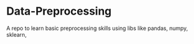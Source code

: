 # Data-Preprocessing
A repo to learn basic preprocessing skills using libs like pandas, numpy, sklearn,
